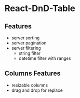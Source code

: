 React-DnD-Table
=======================

Features
-----------------------

* server sorting
* server pagination
* server filtering
  - string filter
  - datetime filter with ranges

Columns Features
-----------------------

* resizable columns
* drag and drop for replace
